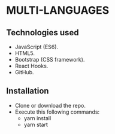 # MULTI-LANGUAGES #
## Technologies used

* JavaScript (ES6).
* HTML5.
* Bootstrap (CSS framework).
* React Hooks.
* GitHub.
## Installation

* Clone or download the repo.
* Execute this following commands:
   - yarn install
   - yarn start